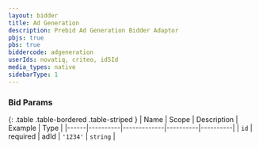 ```yaml
---
layout: bidder
title: Ad Generation
description: Prebid Ad Generation Bidder Adaptor
pbjs: true
pbs: true
biddercode: adgeneration
userIds: novatiq, criteo, id5Id
media_types: native
sidebarType: 1
---
```



### Bid Params

{: .table .table-bordered .table-striped }
| Name | Scope    | Description | Example  | Type     |
|------|----------|-------------|----------|----------|
| `id` | required | adId        | `'1234'` | `string` |
